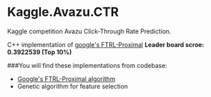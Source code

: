 # Kaggle.Avazu.CTR
Kaggle competition Avazu Click-Through Rate Prediction.

C++ implementation of [google's FTRL-Proximal](http://research.google.com/pubs/pub41159.html)
**Leader board scroe: 0.3922539 (Top 10%)**

###You will find these implementations from codebase:
* [Google's FTRL-Proximal algorithm](http://research.google.com/pubs/pub41159.html)
* Genetic algorithm for feature selection
